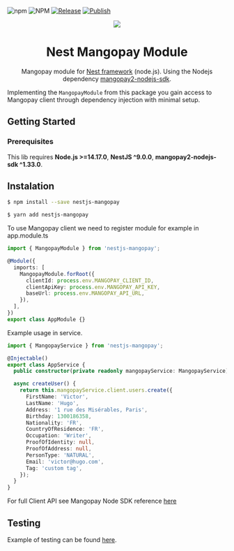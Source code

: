 ![npm](https://img.shields.io/npm/v/nestjs-mangopay)
![NPM](https://img.shields.io/npm/l/nestjs-mangopay)
[![Release](https://github.com/nabeelhayat/nestjs-mangopay/actions/workflows/create-release.yml/badge.svg)](https://github.com/nabeelhayat/nestjs-mangopay/actions/workflows/create-release.yml)
[![Publish](https://github.com/nabeelhayat/nestjs-mangopay/actions/workflows/publish.yml/badge.svg)](https://github.com/nabeelhayat/nestjs-mangopay/actions/workflows/publish.yml)



<p align="center">
  <a href="https://mangopay.com"> 
    <img src="https://user-images.githubusercontent.com/11197291/216096444-f44d973e-73b7-4026-9aa9-9c811fd83669.jpg"/>
  </a>
</p>
<p align="center">
  <h1 align="center">
    Nest Mangopay Module
  </h1>
  <p align="center">
      Mangopay module for <a href="https://nestjs.com/">Nest framework</a> (node.js). Using the Nodejs dependency <a href="https://github.com/Mangopay/mangopay2-nodejs-sdk">mangopay2-nodejs-sdk</a>.
  </p>
</p>


Implementing the `MangopayModule` from this package you gain access to Mangopay client through dependency injection with minimal setup.

## Getting Started

### Prerequisites

This lib requires **Node.js >=14.17.0**, **NestJS ^9.0.0**, **mangopay2-nodejs-sdk ^1.33.0**.

## Instalation

```bash
$ npm install --save nestjs-mangopay
```

```bash
$ yarn add nestjs-mangopay
```

To use Mangopay client we need to register module for example in app.module.ts

```typescript
import { MangopayModule } from 'nestjs-mangopay';

@Module({
  imports: [
    MangopayModule.forRoot({
      clientId: process.env.MANGOPAY_CLIENT_ID,
      clientApiKey: process.env.MANGOPAY_API_KEY,
      baseUrl: process.env.MANGOPAY_API_URL,
    }),
  ],
})
export class AppModule {}
```
Example usage in service.

```typescript
import { MangopayService } from 'nestjs-mangopay';

@Injectable()
export class AppService {
  public constructor(private readonly mangopayService: MangopayService) {}

  async createUser() {
    return this.mangopayService.client.users.create({
      FirstName: 'Victor',
      LastName: 'Hugo',
      Address: '1 rue des Misérables, Paris',
      Birthday: 1300186358,
      Nationality: 'FR',
      CountryOfResidence: 'FR',
      Occupation: 'Writer',
      ProofOfIdentity: null,
      ProofOfAddress: null,
      PersonType: 'NATURAL',
      Email: 'victor@hugo.com',
      Tag: 'custom tag',
    });
  }
}
```

For full Client API see Mangopay Node SDK reference [here](https://github.com/Mangopay/mangopay2-nodejs-sdk)

## Testing

Example of testing can be found [here](https://github.com/nabeelhayat/nestjs-mangopay/blob/master/lib/__tests__/mangoPay.module.test.ts).
